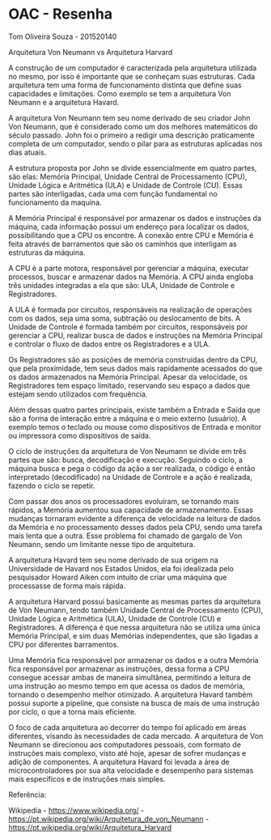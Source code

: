 # OAC - Resenha

Tom Oliveira Souza - 201520140

Arquitetura Von Neumann vs Arquitetura Harvard

  A construção de um computador é caracterizada pela arquitetura utilizada no mesmo, por isso é importante que se conheçam suas estruturas. Cada arquitetura tem uma forma de funcionamento distinta que define suas capacidades e limitações. Como exemplo se tem a arquitetura Von Neumann e a arquitetura Havard.

  A arquitetura Von Neumann tem seu nome derivado de seu criador John Von Neumann, que é considerado como um dos melhores matemáticos do século passado. John foi o primeiro a redigir uma descrição praticamente completa de um computador, sendo o pilar para as estruturas aplicadas nos dias atuais.

  A estrutura proposta por John se divide essencialmente em quatro partes, são elas: Memória Principal, Unidade Central de Processamento (CPU), Unidade Lógica e Aritmética (ULA) e Unidade de Controle (CU). Essas partes são interligadas, cada uma com função fundamental no funcionamento da maquina.

  A Memória Principal é responsável por armazenar os dados e instruções da máquina, cada informação possui um endereço para localizar os dados, possibilitando que a CPU os encontre. A conexão entre CPU e Memória é feita através de barramentos que são os caminhos que interligam as estruturas da máquina. 

  A CPU é a parte motora, responsável por gerenciar a máquina, executar processos, buscar e armazenar dados na Memória. A CPU ainda engloba três unidades integradas a ela que são: ULA, Unidade de Controle e Registradores.

  A ULA é formada por circuitos, responsáveis na realização de operações com os dados, seja uma soma, subtração ou deslocamento de bits. A Unidade de Controle é formada também por circuitos, responsáveis por gerenciar a CPU, realizar busca de dados e instruções na Memória Principal e controlar o fluxo de dados entre os Registradores e a ULA.

  Os Registradores são as posições de memória construídas dentro da CPU, que pela proximidade, tem seus dados mais rapidamente acessados do que os dados armazenados na Memória Principal. Apesar da velocidade, os Registradores tem espaço limitado, reservando seu espaço a dados que estejam sendo utilizados com frequência.

  Além dessas quatro partes principais, existe também a Entrada e Saída que são a forma de interação entre a máquina e o meio externo (usuário). A exemplo temos o teclado ou mouse como dispositivos de Entrada e monitor ou impressora como dispositivos de saída.

  O ciclo de instruções da arquitetura de Von Neumann se divide em três partes que são: busca, decodificação e execução. Seguindo o ciclo, a máquina busca e pega o código da ação a ser realizada, o código é então interpretado (decodificado) na Unidade de Controle e a ação é realizada, fazendo o ciclo se repetir.

  Com passar dos anos os processadores evoluíram, se tornando mais rápidos, a Memória aumentou sua capacidade de armazenamento. Essas mudanças tornaram evidente a diferença de velocidade na leitura de dados da Memória e no processamento desses dados pela CPU, sendo uma tarefa mais lenta que a outra. Esse problema foi chamado de gargalo de Von Neumann, sendo um limitante nesse tipo de arquitetura.

  A arquitetura Havard tem seu nome derivado de sua origem na Universidade de Havard nos Estados Unidos, ela foi idealizada pelo pesquisador Howard Aiken com intuito de criar uma máquina que processasse de forma mais rápida.

  A arquitetura Harvard possui basicamente as mesmas partes da arquitetura de Von Neumann, tendo também Unidade Central de Processamento (CPU), Unidade Lógica e Aritmética (ULA), Unidade de Controle (CU) e Registradores. A diferença é que nessa arquitetura não se utiliza uma única Memória Principal, e sim duas Memórias independentes, que são ligadas a CPU por diferentes barramentos.

  Uma Memória fica responsável por armazenar os dados e a outra Memória fica responsável por armazenar as instruções, dessa forma a CPU consegue acessar ambas de maneira simultânea, permitindo a leitura de uma instrução ao mesmo tempo em que acessa os dados de memória, tornando o desempenho melhor otimizado. A arquitetura Havard também possui suporte a pipeline, que consiste na busca de mais de uma instrução por ciclo, o que a torna mais eficiente.
	
  O foco de cada arquitetura ao decorrer do tempo foi aplicado em áreas diferentes, visando às necessidades de cada mercado. A arquitetura de Von Neumann se direcionou aos computadores pessoais, com formato de instruções mais complexo, visto até hoje, apesar de sofrer mudanças e adição de componentes. A arquitetura Havard foi levada a área de microcontroladores por sua alta velocidade e desempenho para sistemas mais específicos e de instruções mais simples.

Referência:

Wikipedia - https://www.wikipedia.org/
	  - https://pt.wikipedia.org/wiki/Arquitetura_de_von_Neumann
	  - https://pt.wikipedia.org/wiki/Arquitetura_Harvard
